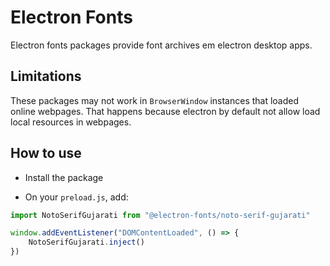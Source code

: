 # Electron Fonts

Electron fonts packages provide font archives em electron desktop apps.

## Limitations

These packages may not work in `BrowserWindow` instances that loaded online webpages. That happens because electron by default not allow load local resources in webpages.

## How to use

* Install the package

* On your `preload.js`, add:

```ts
import NotoSerifGujarati from "@electron-fonts/noto-serif-gujarati"

window.addEventListener("DOMContentLoaded", () => {
    NotoSerifGujarati.inject()
})
```